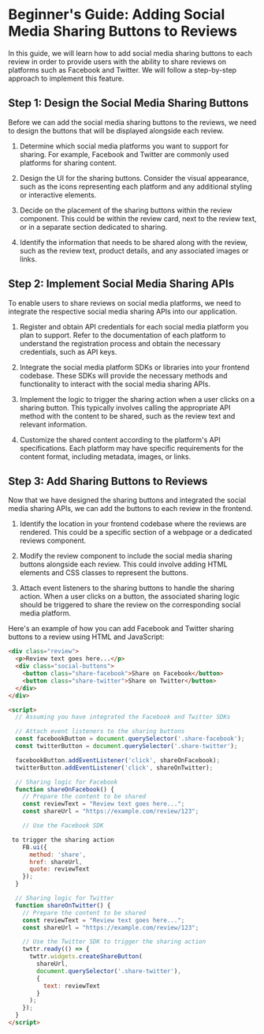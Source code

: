# Beginner's Guide: Adding Social Media Sharing Buttons to Reviews

In this guide, we will learn how to add social media sharing buttons to each review in order to provide users with the ability to share reviews on platforms such as Facebook and Twitter. We will follow a step-by-step approach to implement this feature.

## Step 1: Design the Social Media Sharing Buttons
Before we can add the social media sharing buttons to the reviews, we need to design the buttons that will be displayed alongside each review.

1. Determine which social media platforms you want to support for sharing. For example, Facebook and Twitter are commonly used platforms for sharing content.

2. Design the UI for the sharing buttons. Consider the visual appearance, such as the icons representing each platform and any additional styling or interactive elements.

3. Decide on the placement of the sharing buttons within the review component. This could be within the review card, next to the review text, or in a separate section dedicated to sharing.

4. Identify the information that needs to be shared along with the review, such as the review text, product details, and any associated images or links.

## Step 2: Implement Social Media Sharing APIs
To enable users to share reviews on social media platforms, we need to integrate the respective social media sharing APIs into our application.

1. Register and obtain API credentials for each social media platform you plan to support. Refer to the documentation of each platform to understand the registration process and obtain the necessary credentials, such as API keys.

2. Integrate the social media platform SDKs or libraries into your frontend codebase. These SDKs will provide the necessary methods and functionality to interact with the social media sharing APIs.

3. Implement the logic to trigger the sharing action when a user clicks on a sharing button. This typically involves calling the appropriate API method with the content to be shared, such as the review text and relevant information.

4. Customize the shared content according to the platform's API specifications. Each platform may have specific requirements for the content format, including metadata, images, or links.

## Step 3: Add Sharing Buttons to Reviews
Now that we have designed the sharing buttons and integrated the social media sharing APIs, we can add the buttons to each review in the frontend.

1. Identify the location in your frontend codebase where the reviews are rendered. This could be a specific section of a webpage or a dedicated reviews component.

2. Modify the review component to include the social media sharing buttons alongside each review. This could involve adding HTML elements and CSS classes to represent the buttons.

3. Attach event listeners to the sharing buttons to handle the sharing action. When a user clicks on a button, the associated sharing logic should be triggered to share the review on the corresponding social media platform.

Here's an example of how you can add Facebook and Twitter sharing buttons to a review using HTML and JavaScript:

```html
<div class="review">
  <p>Review text goes here...</p>
  <div class="social-buttons">
    <button class="share-facebook">Share on Facebook</button>
    <button class="share-twitter">Share on Twitter</button>
  </div>
</div>

<script>
  // Assuming you have integrated the Facebook and Twitter SDKs

  // Attach event listeners to the sharing buttons
  const facebookButton = document.querySelector('.share-facebook');
  const twitterButton = document.querySelector('.share-twitter');

  facebookButton.addEventListener('click', shareOnFacebook);
  twitterButton.addEventListener('click', shareOnTwitter);

  // Sharing logic for Facebook
  function shareOnFacebook() {
    // Prepare the content to be shared
    const reviewText = "Review text goes here...";
    const shareUrl = "https://example.com/review/123";

    // Use the Facebook SDK

 to trigger the sharing action
    FB.ui({
      method: 'share',
      href: shareUrl,
      quote: reviewText
    });
  }

  // Sharing logic for Twitter
  function shareOnTwitter() {
    // Prepare the content to be shared
    const reviewText = "Review text goes here...";
    const shareUrl = "https://example.com/review/123";

    // Use the Twitter SDK to trigger the sharing action
    twttr.ready(() => {
      twttr.widgets.createShareButton(
        shareUrl,
        document.querySelector('.share-twitter'),
        {
          text: reviewText
        }
      );
    });
  }
</script>
```

